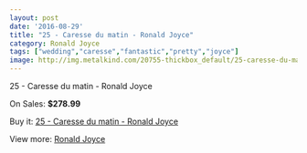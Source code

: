 ```yaml
---
layout: post
date: '2016-08-29'
title: "25 - Caresse du matin - Ronald Joyce"
category: Ronald Joyce
tags: ["wedding","caresse","fantastic","pretty","joyce"]
image: http://img.metalkind.com/20755-thickbox_default/25-caresse-du-matin.jpg
---
```

25 - Caresse du matin - Ronald Joyce

On Sales: **$278.99**
<a href="https://www.metalkind.com/en/ronald-joyce/9037-25-caresse-du-matin.html"><amp-img layout="responsive" width="600" height="600" src="//img.metalkind.com/20755-thickbox_default/25-caresse-du-matin.jpg" alt="25 - Caresse du matin - Ronald Joyce 0" /></a>

Buy it: [25 - Caresse du matin - Ronald Joyce](https://www.metalkind.com/en/ronald-joyce/9037-25-caresse-du-matin.html "25 - Caresse du matin - Ronald Joyce")

View more: [Ronald Joyce](https://www.metalkind.com/en/110-ronald-joyce "Ronald Joyce")